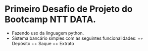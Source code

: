 # Primeiro Desafio de Projeto do Bootcamp NTT DATA.
 - Fazendo uso da linguagem python.
 - Sistema bancário simples com as seguintes funcionalidades:
  ++ Depósito
  ++ Saque
  ++ Extrato
